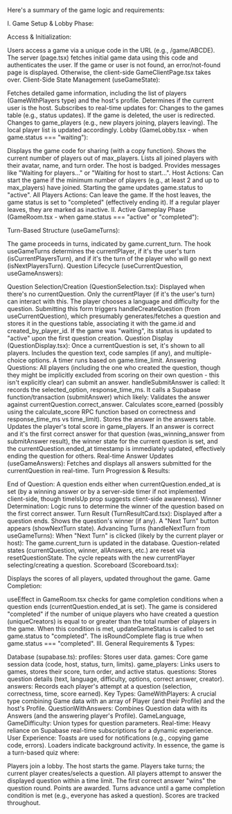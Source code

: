 Here's a summary of the game logic and requirements:

I. Game Setup & Lobby Phase:

Access & Initialization:

Users access a game via a unique code in the URL (e.g., /game/ABCDE).
The server (page.tsx) fetches initial game data using this code and authenticates the user.
If the game or user is not found, an error/not-found page is displayed.
Otherwise, the client-side GameClientPage.tsx takes over.
Client-Side State Management (useGameState):

Fetches detailed game information, including the list of players (GameWithPlayers type) and the host's profile.
Determines if the current user is the host.
Subscribes to real-time updates for:
Changes to the games table (e.g., status updates). If the game is deleted, the user is redirected.
Changes to game_players (e.g., new players joining, players leaving). The local player list is updated accordingly.
Lobby (GameLobby.tsx - when game.status === "waiting"):

Displays the game code for sharing (with a copy function).
Shows the current number of players out of max_players.
Lists all joined players with their avatar, name, and turn order. The host is badged.
Provides messages like "Waiting for players..." or "Waiting for host to start...".
Host Actions:
Can start the game if the minimum number of players (e.g., at least 2 and up to max_players) have joined. Starting the game updates game.status to "active".
All Players Actions:
Can leave the game.
If the host leaves, the game status is set to "completed" (effectively ending it).
If a regular player leaves, they are marked as inactive.
II. Active Gameplay Phase (GameRoom.tsx - when game.status === "active" or "completed"):

Turn-Based Structure (useGameTurns):

The game proceeds in turns, indicated by game.current_turn.
The hook useGameTurns determines the currentPlayer, if it's the user's turn (isCurrentPlayersTurn), and if it's the turn of the player who will go next (isNextPlayersTurn).
Question Lifecycle (useCurrentQuestion, useGameAnswers):

Question Selection/Creation (QuestionSelection.tsx):
Displayed when there's no currentQuestion.
Only the currentPlayer (if it's the user's turn) can interact with this.
The player chooses a language and difficulty for the question.
Submitting this form triggers handleCreateQuestion (from useCurrentQuestion), which presumably generates/fetches a question and stores it in the questions table, associating it with the game.id and created_by_player_id.
If the game was "waiting", its status is updated to "active" upon the first question creation.
Question Display (QuestionDisplay.tsx):
Once a currentQuestion is set, it's shown to all players.
Includes the question text, code samples (if any), and multiple-choice options.
A timer runs based on game.time_limit.
Answering Questions:
All players (including the one who created the question, though they might be implicitly excluded from scoring on their own question - this isn't explicitly clear) can submit an answer.
handleSubmitAnswer is called:
It records the selected_option, response_time_ms.
It calls a Supabase function/transaction (submitAnswer) which likely:
Validates the answer against currentQuestion.correct_answer.
Calculates score_earned (possibly using the calculate_score RPC function based on correctness and response_time_ms vs time_limit).
Stores the answer in the answers table.
Updates the player's total score in game_players.
If an answer is correct and it's the first correct answer for that question (was_winning_answer from submitAnswer result), the winner state for the current question is set, and the currentQuestion.ended_at timestamp is immediately updated, effectively ending the question for others.
Real-time Answer Updates (useGameAnswers):
Fetches and displays all answers submitted for the currentQuestion in real-time.
Turn Progression & Results:

End of Question: A question ends either when currentQuestion.ended_at is set (by a winning answer or by a server-side timer if not implemented client-side, though timeIsUp prop suggests client-side awareness).
Winner Determination: Logic runs to determine the winner of the question based on the first correct answer.
Turn Result (TurnResultCard.tsx):
Displayed after a question ends.
Shows the question's winner (if any).
A "Next Turn" button appears (showNextTurn state).
Advancing Turns (handleNextTurn from useGameTurns):
When "Next Turn" is clicked (likely by the current player or host):
The game.current_turn is updated in the database.
Question-related states (currentQuestion, winner, allAnswers, etc.) are reset via resetQuestionState.
The cycle repeats with the new currentPlayer selecting/creating a question.
Scoreboard (Scoreboard.tsx):

Displays the scores of all players, updated throughout the game.
Game Completion:

useEffect in GameRoom.tsx checks for game completion conditions when a question ends (currentQuestion.ended_at is set).
The game is considered "completed" if the number of unique players who have created a question (uniqueCreators) is equal to or greater than the total number of players in the game.
When this condition is met, updateGameStatus is called to set game.status to "completed".
The isRoundComplete flag is true when game.status === "completed".
III. General Requirements & Types:

Database (supabase.ts):
profiles: Stores user data.
games: Core game session data (code, host, status, turn, limits).
game_players: Links users to games, stores their score, turn order, and active status.
questions: Stores question details (text, language, difficulty, options, correct answer, creator).
answers: Records each player's attempt at a question (selection, correctness, time, score earned).
Key Types:
GameWithPlayers: A crucial type combining Game data with an array of Player (and their Profile) and the host's Profile.
QuestionWithAnswers: Combines Question data with its Answers (and the answering player's Profile).
GameLanguage, GameDifficulty: Union types for question parameters.
Real-time: Heavy reliance on Supabase real-time subscriptions for a dynamic experience.
User Experience: Toasts are used for notifications (e.g., copying game code, errors). Loaders indicate background activity.
In essence, the game is a turn-based quiz where:

Players join a lobby.
The host starts the game.
Players take turns; the current player creates/selects a question.
All players attempt to answer the displayed question within a time limit.
The first correct answer "wins" the question round. Points are awarded.
Turns advance until a game completion condition is met (e.g., everyone has asked a question).
Scores are tracked throughout.
